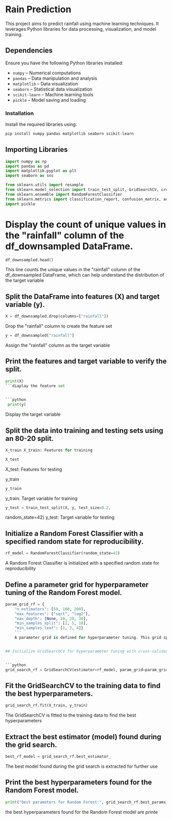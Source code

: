 # Rain Prediction

This project aims to predict rainfall using machine learning techniques. It leverages Python libraries for data processing, visualization, and model training.

## Dependencies
Ensure you have the following Python libraries installed:

- `numpy` – Numerical computations
- `pandas` – Data manipulation and analysis
- `matplotlib` – Data visualization
- `seaborn` – Statistical data visualization
- `scikit-learn` – Machine learning tools
- `pickle` – Model saving and loading

### Installation
Install the required libraries using:
```bash
pip install numpy pandas matplotlib seaborn scikit-learn
```
## Importing Libraries
```python
import numpy as np  
import pandas as pd  
import matplotlib.pyplot as plt  
import seaborn as sns  

from sklearn.utils import resample  
from sklearn.model_selection import train_test_split, GridSearchCV, cross_val_score  
from sklearn.ensemble import RandomForestClassifier  
from sklearn.metrics import classification_report, confusion_matrix, accuracy_score  
import pickle  
```


# Display the count of unique values in the "rainfall" column of the df_downsampled DataFrame.


```python
df_downsampled.head()
```  
This line counts the unique values in the "rainfall" column of the df_downsampled DataFrame, which can help understand the distribution of the target variable

## Split the DataFrame into features (X) and target variable (y).


 
```python
X = df_downsampled.drop(columns=["rainfall"]) 
```
Drop the "rainfall" column to create the feature set 

 

```python
y = df_downsampled["rainfall"] 
```
 Assign the "rainfall" column as the target variable
 

## Print the features and target variable to verify the split.



```python 
print(X)
```diaplay the feature set
  

```python
 print(y)
 ``` 
 Display the target variable


## Split the data into training and testing sets using an 80-20 split.


```python
X_train X_train: Features for training
```
 
```python
X_test 
```
 X_test: Features for testing


 y_train
 ```python
 y_train
 ```
  y_train: Target variable for training
 
 
 ```python
 y_test = train_test_split(X, y, test_size=0.2, 
 ```
 random_state=42) y_test: Target variable for testing

  
 
## Initialize a Random Forest Classifier with a specified random state for reproducibility.


```python
rf_model = RandomForestClassifier(random_state=42)
```
 A Random Forest Classifier is initialized with a specified random state for reproducibility
    

## Define a parameter grid for hyperparameter tuning of the Random Forest model.



```python
param_grid_rf = {
    "n_estimators": [50, 100, 200],
    "max_features": ["sqrt", "log2"],
    "max_depth": [None, 10, 20, 30],
    "min_samples_split": [2, 5, 10],
    "min_samples_leaf": [1, 2, 4]} 
    ```
    A parameter grid is defined for hyperparameter tuning. This grid specifies different values for various hyperparameters of the Random Forest model


## Initialize GridSearchCV for hyperparameter tuning with cross-validation.


```python
grid_search_rf = GridSearchCV(estimator=rf_model, param_grid=param_grid_rf, cv=5, n_jobs=-1, verbose=2) GridSearchCV is initialized to perform hyperparameter tuning with cross-validation. The cv parameter specifies the number of folds for cross-validation, and n_jobs=-1 allows the use of all available processors
```

## Fit the GridSearchCV to the training data to find the best hyperparameters.

```python
grid_search_rf.fit(X_train, y_train)
```
 The GridSearchCV is fitted to the training data to find the best hyperparameters


## Extract the best estimator (model) found during the grid search.


```python
best_rf_model = grid_search_rf.best_estimator_ 
```
The best model found during the grid search is extracted for further use    

## Print the best hyperparameters found for the Random Forest model.


```python
print("best parameters for Random Forest:", grid_search_rf.best_params_) 
```
 the best hyperparameters found for the Random Forest model are printe
    